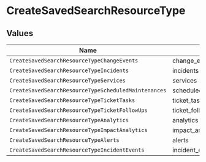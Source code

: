 # CreateSavedSearchResourceType


## Values

| Name                                                 | Value                                                |
| ---------------------------------------------------- | ---------------------------------------------------- |
| `CreateSavedSearchResourceTypeChangeEvents`          | change_events                                        |
| `CreateSavedSearchResourceTypeIncidents`             | incidents                                            |
| `CreateSavedSearchResourceTypeServices`              | services                                             |
| `CreateSavedSearchResourceTypeScheduledMaintenances` | scheduled_maintenances                               |
| `CreateSavedSearchResourceTypeTicketTasks`           | ticket_tasks                                         |
| `CreateSavedSearchResourceTypeTicketFollowUps`       | ticket_follow_ups                                    |
| `CreateSavedSearchResourceTypeAnalytics`             | analytics                                            |
| `CreateSavedSearchResourceTypeImpactAnalytics`       | impact_analytics                                     |
| `CreateSavedSearchResourceTypeAlerts`                | alerts                                               |
| `CreateSavedSearchResourceTypeIncidentEvents`        | incident_events                                      |